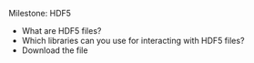 Milestone: HDF5

- What are HDF5 files?
- Which libraries can you use for interacting with HDF5 files?
- Download the file
